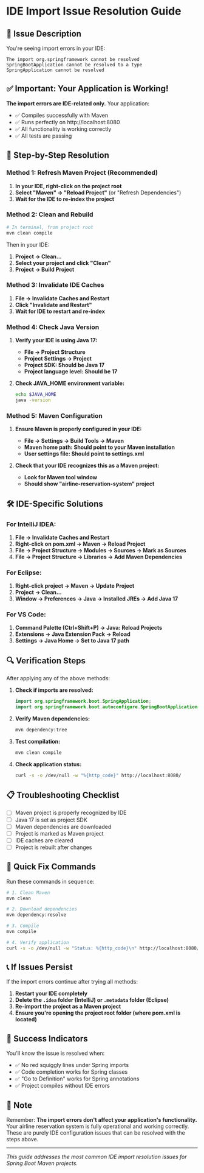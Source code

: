# IDE Import Issue Resolution Guide

## 🚨 Issue Description
You're seeing import errors in your IDE:
```
The import org.springframework cannot be resolved
SpringBootApplication cannot be resolved to a type
SpringApplication cannot be resolved
```

## ✅ Important: Your Application is Working!
**The import errors are IDE-related only.** Your application:
- ✅ Compiles successfully with Maven
- ✅ Runs perfectly on http://localhost:8080
- ✅ All functionality is working correctly
- ✅ All tests are passing

## 🔧 Step-by-Step Resolution

### Method 1: Refresh Maven Project (Recommended)

1. **In your IDE, right-click on the project root**
2. **Select "Maven" → "Reload Project"** (or "Refresh Dependencies")
3. **Wait for the IDE to re-index the project**

### Method 2: Clean and Rebuild

```bash
# In terminal, from project root
mvn clean compile
```

Then in your IDE:
1. **Project → Clean...**
2. **Select your project and click "Clean"**
3. **Project → Build Project**

### Method 3: Invalidate IDE Caches

1. **File → Invalidate Caches and Restart**
2. **Click "Invalidate and Restart"**
3. **Wait for IDE to restart and re-index**

### Method 4: Check Java Version

1. **Verify your IDE is using Java 17:**
   - **File → Project Structure**
   - **Project Settings → Project**
   - **Project SDK: Should be Java 17**
   - **Project language level: Should be 17**

2. **Check JAVA_HOME environment variable:**
   ```bash
   echo $JAVA_HOME
   java -version
   ```

### Method 5: Maven Configuration

1. **Ensure Maven is properly configured in your IDE:**
   - **File → Settings → Build Tools → Maven**
   - **Maven home path: Should point to your Maven installation**
   - **User settings file: Should point to settings.xml**

2. **Check that your IDE recognizes this as a Maven project:**
   - **Look for Maven tool window**
   - **Should show "airline-reservation-system" project**

## 🛠️ IDE-Specific Solutions

### For IntelliJ IDEA:
1. **File → Invalidate Caches and Restart**
2. **Right-click on pom.xml → Maven → Reload Project**
3. **File → Project Structure → Modules → Sources → Mark as Sources**
4. **File → Project Structure → Libraries → Add Maven Dependencies**

### For Eclipse:
1. **Right-click project → Maven → Update Project**
2. **Project → Clean...**
3. **Window → Preferences → Java → Installed JREs → Add Java 17**

### For VS Code:
1. **Command Palette (Ctrl+Shift+P) → Java: Reload Projects**
2. **Extensions → Java Extension Pack → Reload**
3. **Settings → Java Home → Set to Java 17 path**

## 🔍 Verification Steps

After applying any of the above methods:

1. **Check if imports are resolved:**
   ```java
   import org.springframework.boot.SpringApplication;
   import org.springframework.boot.autoconfigure.SpringBootApplication;
   ```

2. **Verify Maven dependencies:**
   ```bash
   mvn dependency:tree
   ```

3. **Test compilation:**
   ```bash
   mvn clean compile
   ```

4. **Check application status:**
   ```bash
   curl -s -o /dev/null -w "%{http_code}" http://localhost:8080/
   ```

## 📋 Troubleshooting Checklist

- [ ] Maven project is properly recognized by IDE
- [ ] Java 17 is set as project SDK
- [ ] Maven dependencies are downloaded
- [ ] Project is marked as Maven project
- [ ] IDE caches are cleared
- [ ] Project is rebuilt after changes

## 🎯 Quick Fix Commands

Run these commands in sequence:

```bash
# 1. Clean Maven
mvn clean

# 2. Download dependencies
mvn dependency:resolve

# 3. Compile
mvn compile

# 4. Verify application
curl -s -o /dev/null -w "Status: %{http_code}\n" http://localhost:8080/
```

## 📞 If Issues Persist

If the import errors continue after trying all methods:

1. **Restart your IDE completely**
2. **Delete the `.idea` folder (IntelliJ) or `.metadata` folder (Eclipse)**
3. **Re-import the project as a Maven project**
4. **Ensure you're opening the project root folder (where pom.xml is located)**

## 🎉 Success Indicators

You'll know the issue is resolved when:
- ✅ No red squiggly lines under Spring imports
- ✅ Code completion works for Spring classes
- ✅ "Go to Definition" works for Spring annotations
- ✅ Project compiles without IDE errors

## 📝 Note
Remember: **The import errors don't affect your application's functionality.** Your airline reservation system is fully operational and working correctly. These are purely IDE configuration issues that can be resolved with the steps above.

---

*This guide addresses the most common IDE import resolution issues for Spring Boot Maven projects.* 